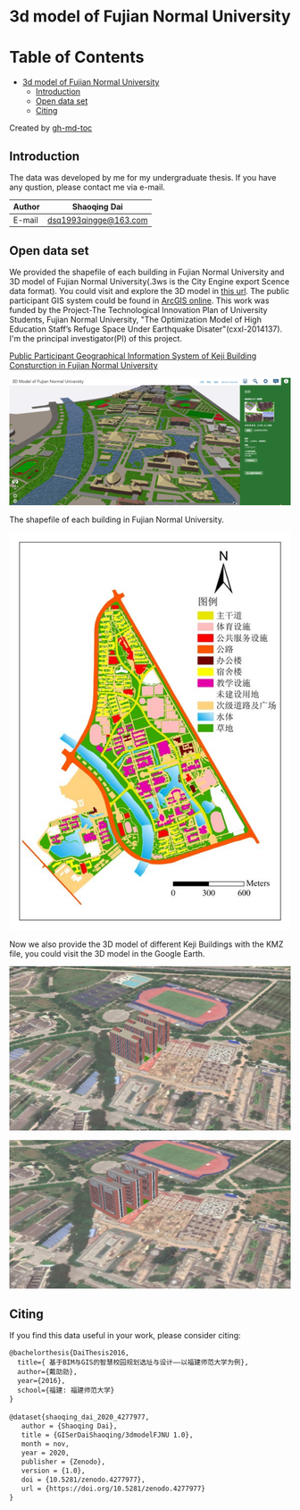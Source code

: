 # 3d model of Fujian Normal University

Table of Contents
=================

* [3d model of Fujian Normal University](#3d-model-of-fujian-normal-university)
  * [Introduction](#introduction)
  * [Open data set](#open-data-set)
  * [Citing](#citing)

Created by [gh-md-toc](https://github.com/ekalinin/github-markdown-toc.go)

## Introduction

The data was developed by me for my undergraduate thesis. If you have any qustion, please contact me via e-mail.

|Author|Shaoqing Dai|
|---|---|
|E-mail|dsq1993qingge@163.com|

## Open data set
We provided the shapefile of each building in Fujian Normal University and 3D model of Fujian Normal University(.3ws is the City Engine export Scence data format). You could visit and explore the 3D model in [this url](http://www.arcgis.com/apps/CEWebViewer/viewer.html?3dWebScene=763aa7b8bf7e4f0985eeb19c2fa34f7a). The public participant GIS system could be found in [ArcGIS online](http://www.arcgis.com/home/item.html?id=763aa7b8bf7e4f0985eeb19c2fa34f7a). This work was funded by the Project-The Technological Innovation Plan of University Students, Fujian Normal University, "The Optimization Model of High Education Staff’s Refuge Space Under Earthquake Disater"(cxxl-2014137). I'm the principal investigator(PI) of this project.

[Public Participant Geographical Information System of Keji Building Consturction in Fujian Normal University](http://www.arcgis.com/home/item.html?id=763aa7b8bf7e4f0985eeb19c2fa34f7a)

![](https://github.com/GISerDaiShaoqing/3dmodelFJNU/blob/master/PPGIS.png)

The shapefile of each building in Fujian Normal University.

![](https://github.com/GISerDaiShaoqing/3dmodelFJNU/blob/master/school.jpg)

Now we also provide the 3D model of different Keji Buildings with the KMZ file, you could visit the 3D model in the Google Earth. 

![](https://github.com/GISerDaiShaoqing/3dmodelFJNU/blob/master/k1.png)

![](https://github.com/GISerDaiShaoqing/3dmodelFJNU/blob/master/k2.png)

## Citing
If you find this data useful in your work, please consider citing:

```
@bachelorthesis{DaiThesis2016,
  title={ 基于BIM与GIS的智慧校园规划选址与设计——以福建师范大学为例},
  author={戴劭勍},
  year={2016},
  school={福建: 福建师范大学}
}

@dataset{shaoqing_dai_2020_4277977,
   author = {Shaoqing Dai},
   title = {GISerDaiShaoqing/3dmodelFJNU 1.0},
   month = nov,
   year = 2020,
   publisher = {Zenodo},
   version = {1.0},
   doi = {10.5281/zenodo.4277977},
   url = {https://doi.org/10.5281/zenodo.4277977}
}
```